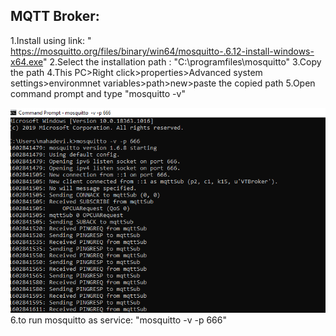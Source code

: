 ## MQTT Broker:
1.Install using  link: " https://mosquitto.org/files/binary/win64/mosquitto-.6.12-install-windows-x64.exe"
2.Select the installation path : "C:\programfiles\mosquitto"
3.Copy the path
4.This PC>Right click>properties>Advanced system settings>environmnet variables>path>new>paste the copied path
5.Open command prompt and type "mosquitto -v"

![mosquitto.png](/.attachments/mosquitto-17bc6605-54d6-4238-8815-a203ccf19472.png)
6.to run mosquitto as service: "mosquitto -v -p 666"